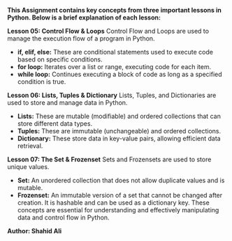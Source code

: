 **This Assignment contains key concepts from three important lessons in Python. Below is a brief explanation of each lesson:**

**Lesson 05: Control Flow & Loops**
Control Flow and Loops are used to manage the execution flow of a program in Python.

- **if, elif, else:** These are conditional statements used to execute code based on specific conditions.
- **for loop:** Iterates over a list or range, executing code for each item.
- **while loop:** Continues executing a block of code as long as a specified condition is true.

**Lesson 06: Lists, Tuples & Dictionary**
Lists, Tuples, and Dictionaries are used to store and manage data in Python.

- **Lists:** These are mutable (modifiable) and ordered collections that can store different data types.
- **Tuples:** These are immutable (unchangeable) and ordered collections.
- **Dictionary:** These store data in key-value pairs, allowing efficient data retrieval.

**Lesson 07: The Set & Frozenset**
Sets and Frozensets are used to store unique values.

- **Set:** An unordered collection that does not allow duplicate values and is mutable.
- **Frozenset:** An immutable version of a set that cannot be changed after creation. It is hashable and can be used as a dictionary key.
These concepts are essential for understanding and effectively manipulating data and control flow in Python.

**Author: Shahid Ali** 